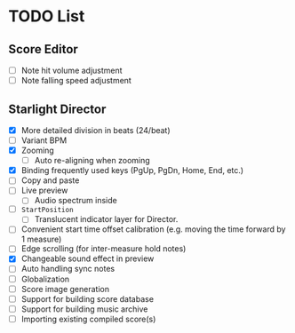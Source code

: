 ﻿# TODO List

## Score Editor

- [ ] Note hit volume adjustment
- [ ] Note falling speed adjustment

## Starlight Director

- [x] More detailed division in beats (24/beat)
- [ ] Variant BPM
- [x] Zooming
  - [ ] Auto re-aligning when zooming
- [x] Binding frequently used keys (PgUp, PgDn, Home, End, etc.)
- [ ] Copy and paste
- [ ] Live preview
  - [ ] Audio spectrum inside
- [ ] `StartPosition`
  - [ ] Translucent indicator layer for Director.
- [ ] Convenient start time offset calibration (e.g. moving the time forward by 1 measure)
- [ ] Edge scrolling (for inter-measure hold notes)
- [x] Changeable sound effect in preview
- [ ] Auto handling sync notes
- [ ] Globalization
- [ ] Score image generation
- [ ] Support for building score database
- [ ] Support for building music archive
- [ ] Importing existing compiled score(s)
